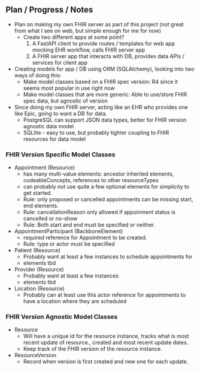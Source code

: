 ## Plan / Progress / Notes

* Plan on making my own FHIR server as part of this project (not great from what I see on web, but simple enough for me for now)
  - Create two different apps at some point?
    1. A FastAPI client to provide routes / templates for web app mocking EHR workflow, calls FHIR server app
    2. A FHIR server app that interacts with DB, provides data APIs / services for client app
* Creating models for app / DB using ORM (SQLAlchemy), looking into two ways of doing this:
  - Make model classes based on a FHIR spec version:  R4 since it seems most popular in use right now
  - Make model classes that are more generic:  Able to use/store FHIR spec data, but agnostic of version 
* Since doing my own FHIR server, acting like an EHR who provides one like Epic, going to want a DB for data.
  - PostgreSQL can support JSON data types, better for FHIR version agnostic data model
  - SQLlite - easy to use, but probably tighter coupling to FHIR resources for data model


### FHIR Version Specific Model Classes

* Appointment (Resource)
  - has many multi-value elements: ancestor inherited elements, codeableConcepts, references to other resourceTypes
  - can probably not use quite a few optional elements for simplicity to get started.
  - Rule: only proposed or cancelled appointments can be missing start, end elements.
  - Rule: cancellationReason only allowed if appoinment status is cancelled or no-show
  - Rule: Both start and end must be specified or neither.
* AppointmentParticipant (BackboneElement) 
  - required reference for Appointment to be created.
  - Rule: type or actor must be specified
* Patient (Resource)
  - Probably want at least a few instances to schedule appointments for
  - elements tbd
* Provider (Resource)
  - Probably want at least a few instances
  - elements tbd
* Location (Resource)
  - Probably can at least use this actor reference for appointments to have a location where they are scheduled


### FHIR Version Agnostic Model Classes

* Resource
  - Will have a unique id for the resource instance, tracks what is most recent update of resource., created and most recent update dates.
  - Keep track of the FHIR version of the resource instance.
* ResourceVersion
  - Record when version is first created and new one for each update.
